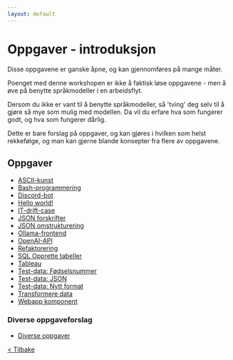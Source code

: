 ```yaml
---
layout: default
---
```


# Oppgaver - introduksjon

Disse oppgavene er ganske åpne, og kan gjennomføres på mange måter.

Poenget med denne workshopen er ikke å faktisk løse oppgavene - men å øve på benytte språkmodeller i en arbeidsflyt.

Dersom du ikke er vant til å benytte språkmodeller, så 'tving' deg selv til å gjøre så mye som mulig
med modellen. Da vil du erfare hva som fungerer godt, og hva som fungerer dårlig.

Dette er bare forslag på oppgaver, og kan gjøres i hvilken som helst rekkefølge, og man kan
gjerne blande konsepter fra flere av oppgavene.

## Oppgaver

- [ASCII-kunst](./exercises/ASCII-kunst.md)
- [Bash-programmering](./exercises/Bash-programmering.md)
- [Discord-bot](./exercises/Discord-bot.md)
- [Hello world!](./exercises/Hello-world.md)
- [IT-drift-case](./exercises/IT-drift-case.md)
- [JSON forskrifter](./exercises/JSON-forskrifter.md)
- [JSON omstrukturering](./exercises/JSON-omstrukturere.md)
- [Ollama-frontend](./exercises/Ollama-frontend.md)
- [OpenAI-API](./exercises/OpenAI-API.md)
- [Refaktorering](./exercises/Refaktorering.md)
- [SQL Opprette tabeller](./exercises/SQL-opprett-tabeller.md)
- [Tableau](./exercises/Tableau.md)
- [Test-data: Fødselsnummer](./exercises/Test-data-fodselsnummer.md)
- [Test-data: JSON](./exercises/Test-data-JSON.md)
- [Test-data: Nytt format](./exercises/Test-data-nytt-format.md)
- [Transformere data](./exercises/Transformere-data.md)
- [Webapp komponent](./exercises/Webapp-komponent.md)

### Diverse oppgaveforslag

- [Diverse oppgaver](./exercises/Diverse-oppgaveforslag.md)

[< Tilbake](../)